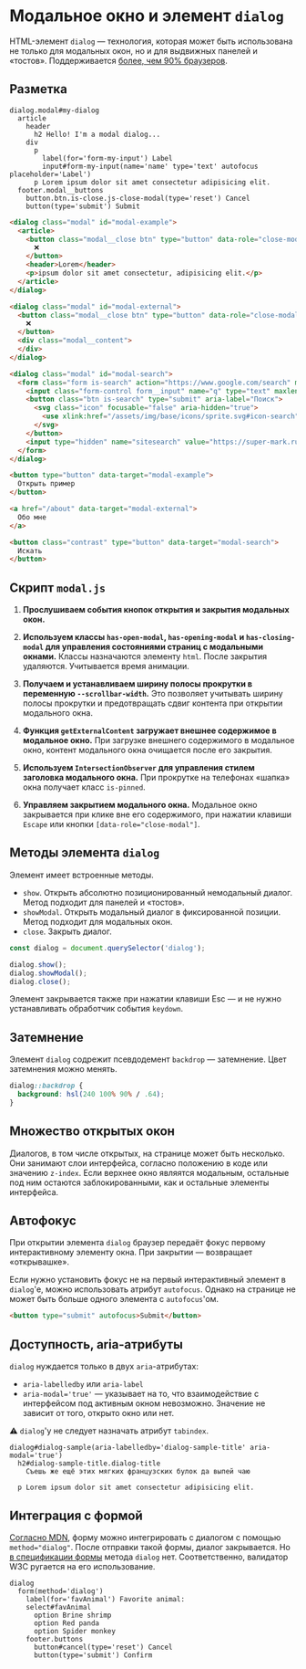 # Модальное окно и элемент `dialog`

HTML-элемент `dialog` — технология, которая может быть использована не только для модальных окон, но и для выдвижных панелей и «тостов». Поддерживается [более, чем 90% браузеров](https://caniuse.com/?search=dialog).

## Разметка

```pug
dialog.modal#my-dialog
  article
    header
      h2 Hello! I'm a modal dialog...
    div
      p
        label(for='form-my-input') Label
        input#form-my-input(name='name' type='text' autofocus placeholder='Label')
      p Lorem ipsum dolor sit amet consectetur adipisicing elit.
  footer.modal__buttons
    button.btn.is-close.js-close-modal(type='reset') Cancel
    button(type='submit') Submit
```

```html
<dialog class="modal" id="modal-example">
  <article>
    <button class="modal__close btn" type="button" data-role="close-modal" aria-label="Close">
      ❌
    </button>
    <header>Lorem</header>
    <p>ipsum dolor sit amet consectetur, adipisicing elit.</p>
  </article>
</dialog>

<dialog class="modal" id="modal-external">
  <button class="modal__close btn" type="button" data-role="close-modal" aria-label="Close">
    ❌
  </button>
  <div class="modal__content">
  </div>
</dialog>

<dialog class="modal" id="modal-search">
  <form class="form is-search" action="https://www.google.com/search" method="get" target="_blank">
    <input class="form-control form__input" name="q" type="text" maxlength="255" tabindex="-1" autocomplete="off" value="" placeholder="Поиск" spellcheck="false" data-ms-editor="true">
    <button class="btn is-search" type="submit" aria-label="Поиск">
      <svg class="icon" focusable="false" aria-hidden="true">
        <use xlink:href="/assets/img/base/icons/sprite.svg#icon-search"></use>
      </svg>
    </button>
    <input type="hidden" name="sitesearch" value="https://super-mark.ru">
  </form>
</dialog>

<button type="button" data-target="modal-example">
  Открыть пример
</button>

<a href="/about" data-target="modal-external">
  Обо мне
</a>

<button class="contrast" type="button" data-target="modal-search">
  Искать
</button>

```

## Скрипт `modal.js`

1. **Прослушиваем события кнопок открытия и закрытия модальных окон.**

2. **Используем классы `has-open-modal`, `has-opening-modal` и `has-closing-modal` для управления состояниями страниц с модальными окнами.** Классы назначаются элементу `html`. После закрытия удаляются. Учитывается время анимации.

3. **Получаем и устанавливаем ширину полосы прокрутки в переменную `--scrollbar-width`.** Это позволяет учитывать ширину полосы прокрутки и предотвращать сдвиг контента при открытии модального окна.

4. **Функция `getExternalContent` загружает внешнее содержимое в модальное окно.** При загрузке внешнего содержимого в модальное окно, контент модального окна очищается после его закрытия.

5. **Используем `IntersectionObserver` для управления стилем заголовка модального окна.** При прокрутке на телефонах «шапка» окна получает класс `is-pinned`.

6. **Управляем закрытием модального окна.** Модальное окно закрывается при клике вне его содержимого, при нажатии клавиши `Escape` или кнопки `[data-role="close-modal"]`.

## Методы элемента `dialog`

Элемент имеет встроенные методы.

- `show`. Открыть абсолютно позиционированный немодальный диалог. Метод подходит для панелей и «тостов».
- `showModal`. Открыть модальный диалог в фиксированной позиции. Метод подходит для модальных окон.
- `close`. Закрыть диалог.

```javascript
const dialog = document.querySelector('dialog');

dialog.show();
dialog.showModal();
dialog.close();
```

Элемент закрывается также при нажатии клавиши Esc — и не нужно устанавливать обработчик события `keydown`.

## Затемнение

Элемент `dialog` содрежит псевдодемент `backdrop` — затемнение. Цвет затемнения можно менять.

```css
dialog::backdrop {
  background: hsl(240 100% 90% / .64);
}
```

## Множество открытых окон

Диалогов, в том числе открытых, на странице может быть несколько. Они занимают слои интерфейса, согласно положению в коде или значению `z-index`. Если верхнее окно являятся модальным, остальные под ним остаются заблокированными, как и остальные элементы интерфейса.

## Автофокус

При открытии элемента `dialog` браузер передаёт фокус первому интерактивному элементу окна. При закрытии — возвращает «открывашке».

Если нужно установить фокус не на первый интерактивный элемент в `dialog`'е, можно использовать атрибут `autofocus`. Однако на странице не может быть больше одного элемента с `autofocus`'ом.

```html
<button type="submit" autofocus>Submit</button>
```

## Доступность, aria-атрибуты

`dialog` нуждается только в двух `aria`-атрибутах:

- `aria-labelledby` или `aria-label`
- `aria-modal='true'` — указывает на то, что взаимодействие с интерфейсом под активным окном невозможно. Значение не зависит от того, открыто окно или нет.

⚠️ `dialog`'у не следует назначать атрибут `tabindex`.

```pug
dialog#dialog-sample(aria-labelledby='dialog-sample-title' aria-modal='true')
  h2#dialog-sample-title.dialog-title
    Съешь же ещё этих мягких французских булок да выпей чаю

  p Lorem ipsum dolor sit amet consectetur adipisicing elit.
```

## Интеграция с формой

[Согласно MDN](https://developer.mozilla.org/ru/docs/Web/HTML/Element/dialog), форму можно интегрировать с диалогом с помощью `method="dialog"`. После отправки такой формы, диалог закрывается. Но [в спецификации формы](https://html.spec.whatwg.org/multipage/forms.html#the-form-element) метода `dialog` нет. Соответственно, валидатор W3C ругается на его использование.

```pug
dialog
  form(method='dialog')
    label(for='favAnimal') Favorite animal:
    select#favAnimal
      option Brine shrimp
      option Red panda
      option Spider monkey
    footer.buttons
      button#cancel(type='reset') Cancel
      button(type='submit') Confirm
```
